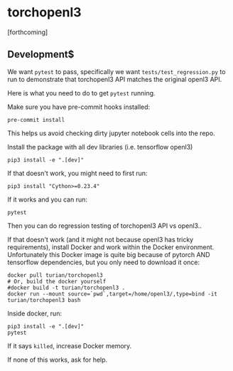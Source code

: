 # torchopenl3

[forthcoming]

## Development$

We want `pytest` to pass, specifically we want `tests/test_regression.py`
to run to demonstrate that torchopenl3 API matches the original
openl3 API.

Here is what you need to do to get `pytest` running.

Make sure you have pre-commit hooks installed:
```
pre-commit install
```
This helps us avoid checking dirty jupyter notebook cells into the
repo.

Install the package with all dev libraries (i.e. tensorflow openl3)
```
pip3 install -e ".[dev]"
```

If that doesn't work, you might need to first run:
```
pip3 install "Cython>=0.23.4"
```

If it works and you can run:
```
pytest
```
Then you can do regression testing of torchopenl3 API vs openl3..

If that doesn't work (and it might not because openl3 has tricky
requirements), install Docker and work within the Docker environment.
Unfortunately this Docker image is quite big because of pytorch AND
tensorflow dependencies, but you only need to download it once:

```
docker pull turian/torchopenl3
# Or, build the docker yourself
#docker build -t turian/torchopenl3 .
docker run --mount source=`pwd`,target=/home/openl3/,type=bind -it turian/torchopenl3 bash
```

Inside docker, run:
```
pip3 install -e ".[dev]"
pytest
```

If it says `killed`, increase Docker memory.

If none of this works, ask for help.
